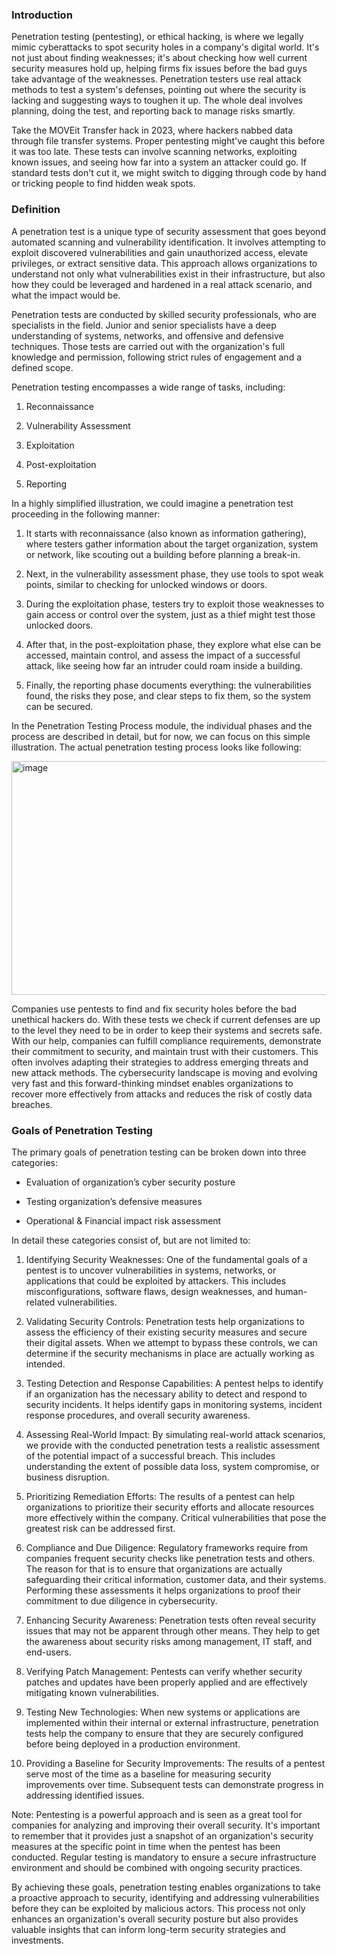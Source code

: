 <h3>Introduction</h3>

Penetration testing (pentesting), or ethical hacking, is where we legally mimic cyberattacks to spot security holes in a company's digital world. It's not just about finding weaknesses; it's about checking how well current security measures hold up, helping firms fix issues before the bad guys take advantage of the weaknesses. Penetration testers use real attack methods to test a system's defenses, pointing out where the security is lacking and suggesting ways to toughen it up. The whole deal involves planning, doing the test, and reporting back to manage risks smartly.

Take the MOVEit Transfer hack in 2023, where hackers nabbed data through file transfer systems. Proper pentesting might've caught this before it was too late. These tests can involve scanning networks, exploiting known issues, and seeing how far into a system an attacker could go. If standard tests don't cut it, we might switch to digging through code by hand or tricking people to find hidden weak spots.

<h3>Definition</h3>

A penetration test is a unique type of security assessment that goes beyond automated scanning and vulnerability identification. It involves attempting to exploit discovered vulnerabilities and gain unauthorized access, elevate privileges, or extract sensitive data. This approach allows organizations to understand not only what vulnerabilities exist in their infrastructure, but also how they could be leveraged and hardened in a real attack scenario, and what the impact would be.

Penetration tests are conducted by skilled security professionals, who are specialists in the field. Junior and senior specialists have a deep understanding of systems, networks, and offensive and defensive techniques. Those tests are carried out with the organization's full knowledge and permission, following strict rules of engagement and a defined scope.

Penetration testing encompasses a wide range of tasks, including:

1. Reconnaissance

2. Vulnerability Assessment

3. Exploitation

4. Post-exploitation

5. Reporting

In a highly simplified illustration, we could imagine a penetration test proceeding in the following manner:

1.  It starts with reconnaissance (also known as information gathering), where testers gather information about the target organization, system or network, like scouting out a building before planning a break-in.

2.  Next, in the vulnerability assessment phase, they use tools to spot weak points, similar to checking for unlocked windows or doors.

3.  During the exploitation phase, testers try to exploit those weaknesses to gain access or control over the system, just as a thief might test those unlocked doors.

4.  After that, in the post-exploitation phase, they explore what else can be accessed, maintain control, and assess the impact of a successful attack, like seeing how far an intruder could roam inside a building.

5.  Finally, the reporting phase documents everything: the vulnerabilities found, the risks they pose, and clear steps to fix them, so the system can be secured.

In the Penetration Testing Process module, the individual phases and the process are described in detail, but for now, we can focus on this simple illustration. The actual penetration testing process looks like following:

<img width="1019" height="374" alt="image" src="https://github.com/user-attachments/assets/0570afae-a592-4410-b14f-42ebfa196ad1" />

Companies use pentests to find and fix security holes before the bad unethical hackers do. With these tests we check if current defenses are up to the level they need to be in order to keep their systems and secrets safe. With our help, companies can fulfill compliance requirements, demonstrate their commitment to security, and maintain trust with their customers. This often involves adapting their strategies to address emerging threats and new attack methods. The cybersecurity landscape is moving and evolving very fast and this forward-thinking mindset enables organizations to recover more effectively from attacks and reduces the risk of costly data breaches.

<h3> Goals of Penetration Testing</h3>

The primary goals of penetration testing can be broken down into three categories:

- Evaluation of organization’s cyber security posture

- Testing organization’s defensive measures

- Operational & Financial impact risk assessment

In detail these categories consist of, but are not limited to:

1. Identifying Security Weaknesses: One of the fundamental goals of a pentest is to uncover vulnerabilities in systems, networks, or applications that could be exploited by attackers. This includes misconfigurations, software flaws, design weaknesses, and human-related vulnerabilities.

2. Validating Security Controls: Penetration tests help organizations to assess the efficiency of their existing security measures and secure their digital assets. When we attempt to bypass these controls, we can determine if the security mechanisms in place are actually working as intended.

3. Testing Detection and Response Capabilities: A pentest helps to identify if an organization has the necessary ability to detect and respond to security incidents. It helps identify gaps in monitoring systems, incident response procedures, and overall security awareness.

4. Assessing Real-World Impact: By simulating real-world attack scenarios, we provide with the conducted penetration tests a realistic assessment of the potential impact of a successful breach. This includes understanding the extent of possible data loss, system compromise, or business disruption.

5. Prioritizing Remediation Efforts: The results of a pentest can help organizations to prioritize their security efforts and allocate resources more effectively within the company. Critical vulnerabilities that pose the greatest risk can be addressed first.

6. Compliance and Due Diligence: Regulatory frameworks require from companies frequent security checks like penetration tests and others. The reason for that is to ensure that organizations are actually safeguarding their critical information, customer data, and their systems. Performing these assessments it helps organizations to proof their commitment to due diligence in cybersecurity.

7. Enhancing Security Awareness: Penetration tests often reveal security issues that may not be apparent through other means. They help to get the awareness about security risks among management, IT staff, and end-users.

8. Verifying Patch Management: Pentests can verify whether security patches and updates have been properly applied and are effectively mitigating known vulnerabilities.

9. Testing New Technologies: When new systems or applications are implemented within their internal or external infrastructure, penetration tests help the company to ensure that they are securely configured before being deployed in a production environment.

10. Providing a Baseline for Security Improvements: The results of a pentest serve most of the time as a baseline for measuring security improvements over time. Subsequent tests can demonstrate progress in addressing identified issues.

Note: Pentesting is a powerful approach and is seen as a great tool for companies for analyzing and improving their overall security. It's important to remember that it provides just a snapshot of an organization's security measures at the specific point in time when the pentest has been conducted. Regular testing is mandatory to ensure a secure infrastructure environment and should be combined with ongoing security practices.

By achieving these goals, penetration testing enables organizations to take a proactive approach to security, identifying and addressing vulnerabilities before they can be exploited by malicious actors. This process not only enhances an organization's overall security posture but also provides valuable insights that can inform long-term security strategies and investments.
